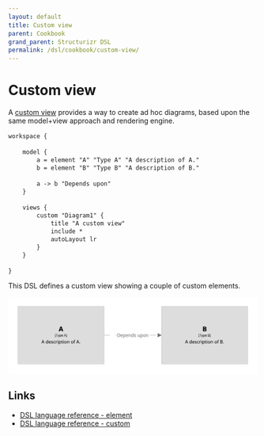 ```yaml
---
layout: default
title: Custom view
parent: Cookbook
grand_parent: Structurizr DSL
permalink: /dsl/cookbook/custom-view/
---
```


# Custom view

A [custom view](/ui/diagrams/custom-view) provides a way to create ad hoc diagrams, based upon the
same model+view approach and rendering engine.

```
workspace {

    model {
        a = element "A" "Type A" "A description of A."
        b = element "B" "Type B" "A description of B."

        a -> b "Depends upon"
    }

    views {
        custom "Diagram1" {
            title "A custom view"
            include *
            autoLayout lr
        }
    }
    
}
```

This DSL defines a custom view showing a couple of custom elements.

[![](example-1.png)](http://structurizr.com/dsl?src=https://docs.structurizr.com/dsl/cookbook/custom-view/example-1.dsl)

## Links

- [DSL language reference - element](/dsl/language#element)
- [DSL language reference - custom](/dsl/language#custom-view)